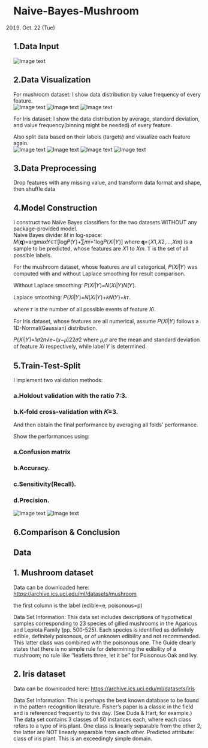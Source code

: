 # Naive-Bayes-Mushroom
2019. Oct. 22 (Tue)

## 1.Data Input
![Image text](https://github.com/skyMei-J/Image/blob/main/截圖%202021-09-04%20下午3.59.47.png)
## 2.Data Visualization
For mushroom dataset:
I show data distribution by value frequency of every feature.  
![Image text](https://github.com/skyMei-J/Image/blob/main/截圖%202021-09-04%20下午4.00.07.png)
![Image text](https://github.com/skyMei-J/Image/blob/main/截圖%202021-09-04%20下午4.01.09.png)
![Image text](https://github.com/skyMei-J/Image/blob/main/截圖%202021-09-04%20下午4.01.23.png)


For Iris dataset:
I show the data distribution by average, standard deviation, and value frequency(binning might be needed) of every feature.  

Also split data based on their labels (targets) and visualize each feature again.  
![Image text](https://github.com/skyMei-J/Image/blob/main/截圖%202021-09-04%20下午4.01.52.png)
![Image text](https://github.com/skyMei-J/Image/blob/main/截圖%202021-09-04%20下午4.02.05.png)
![Image text](https://github.com/skyMei-J/Image/blob/main/截圖%202021-09-04%20下午4.02.15.png)
![Image text](https://github.com/skyMei-J/Image/blob/main/截圖%202021-09-04%20下午4.02.23.png)

## 3.Data Preprocessing
Drop features with any missing value, and transform data format and shape, then shuffle data

## 4.Model Construction
I construct two Naïve Bayes classifiers for the two datasets WITHOUT any package-provided model.  
Naïve Bayes divider 𝑀 in log-space:
𝑀(𝐪)=argmax𝑌∈𝕋[log𝑃(𝑌)+∑𝑚𝑖=1log𝑃(𝑋𝑖|𝑌)]
where 𝐪={𝑋1,𝑋2,...,𝑋𝑚} is a sample to be predicted, whose features are 𝑋1 to 𝑋𝑚. 𝕋 is the set of all possible labels.  

For the mushroom dataset, whose features are all categorical, 𝑃(𝑋𝑖|𝑌) was computed with and without Laplace smoothing for result comparison.  

Without Laplace smoothing:
𝑃(𝑋𝑖|𝑌)=𝑁(𝑋𝑖|𝑌)𝑁(𝑌). 

Laplace smoothing:
𝑃(𝑋𝑖|𝑌)=𝑁(𝑋𝑖|𝑌)+𝑘𝑁(𝑌)+𝑘𝜏. 

where 𝜏 is the number of all possible events of feature 𝑋𝑖. 

For Iris dataset, whose features are all numerical, assume 𝑃(𝑋𝑖|𝑌) follows a 1D-Normal(Gaussian) distribution.  

𝑃(𝑋𝑖|𝑌)=1𝜎2𝜋√𝑒−(𝑥−𝜇)22𝜎2
where 𝜇,𝜎 are the mean and standard deviation of feature 𝑋𝑖 respectively, while label 𝑌 is determined.  

## 5.Train-Test-Split
I implement two validation methods:  

### a.Holdout validation with the ratio 7:3. 

### b.K-fold cross-validation with 𝐾=3. 

And then obtain the final performance by averaging all folds’ performance.

Show the performances using:  

### a.Confusion matrix  

### b.Accuracy. 

### c.Sensitivity(Recall). 

### d.Precision. 
![Image text](https://github.com/skyMei-J/Image/blob/main/截圖%202021-09-04%20下午4.00.50.png)
![Image text](https://github.com/skyMei-J/Image/blob/main/截圖%202021-09-04%20下午4.02.42.png)
## 6.Comparison & Conclusion

## Data

## 1. Mushroom dataset

Data can be downloaded here:
https://archive.ics.uci.edu/ml/datasets/mushroom  

the first column is the label (edible=e, poisonous=p)

Data Set Information:
This data set includes descriptions of hypothetical samples corresponding to 23 species of gilled mushrooms in the Agaricus and Lepiota Family (pp. 500-525). Each species is identified as definitely edible, definitely poisonous, or of unknown edibility and not recommended. This latter class was combined with the poisonous one. The Guide clearly states that there is no simple rule for determining the edibility of a mushroom; no rule like ‘‘leaflets three, let it be’’ for Poisonous Oak and Ivy.

## 2. Iris dataset

Data can be downloaded here:
https://archive.ics.uci.edu/ml/datasets/iris  


Data Set Information:
This is perhaps the best known database to be found in the pattern recognition literature. Fisher’s paper is a classic in the field and is referenced frequently to this day. (See Duda & Hart, for example.) The data set contains 3 classes of 50 instances each, where each class refers to a type of iris plant. One class is linearly separable from the other 2; the latter are NOT linearly separable from each other. Predicted attribute: class of iris plant. This is an exceedingly simple domain.
